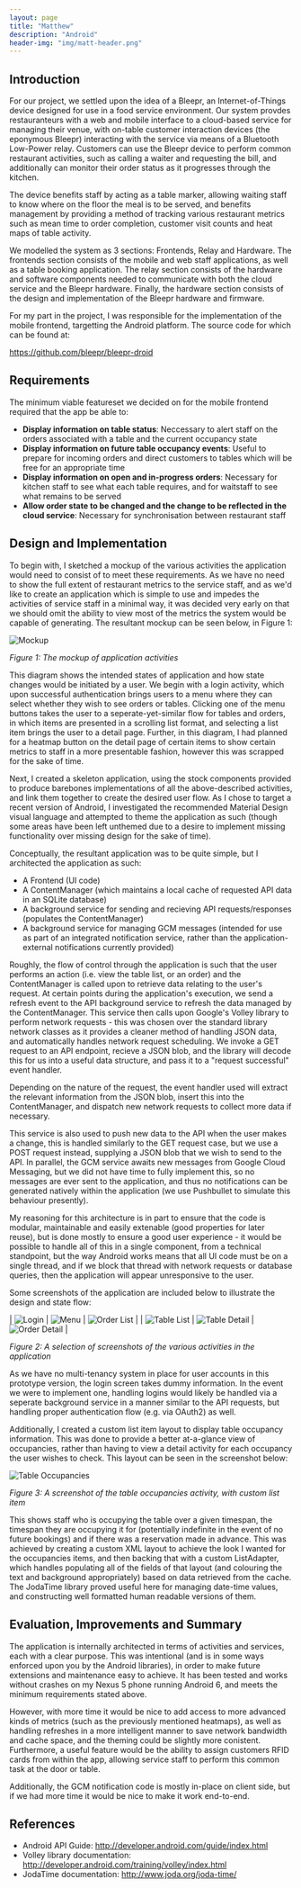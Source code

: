 ```yaml
---
layout: page
title: "Matthew"
description: "Android"
header-img: "img/matt-header.png"
---
```

## Introduction
For our project, we settled upon the idea of a Bleepr, an Internet-of-Things device designed for use in a food service environment.
Our system provdes restauranteurs with a web and mobile interface to a cloud-based service for managing their venue, with on-table
customer interaction devices (the eponymous Bleepr) interacting with the service via means of a Bluetooth Low-Power relay. Customers can 
use the Bleepr device to perform common restaurant activities, such as calling a waiter and requesting the bill, and  additionally can monitor
their order status as it progresses through the kitchen.

The device benefits staff by acting as a table marker, allowing waiting staff to know where on the floor the meal is to be served, and
benefits management by providing a method of tracking various restaurant metrics such as mean time to order completion, customer visit counts
and heat maps of table activity.

We modelled the system as 3 sections: Frontends, Relay and Hardware. The frontends section consists of the mobile and web staff applications,
as well as a table booking application. The relay section consists of the hardware and software components needed to communicate with both
the cloud service and the Bleepr hardware. Finally, the hardware section consists of the design and implementation of the Bleepr hardware and
firmware.

For my part in the project, I was responsible for the implementation of the mobile frontend, targetting the Android platform. The source
code for which can be found at:

<https://github.com/bleepr/bleepr-droid>

## Requirements
The minimum viable featureset we decided on for the mobile frontend required that the app be able to:

* **Display information on table status**: Neccessary to alert staff on the orders associated with a table and the current occupancy state
* **Display information on future table occupancy events**: Useful to prepare for incoming orders and direct customers to tables which will be free for an appropriate time
* **Display information on open and in-progress orders**: Necessary for kitchen staff to see what each table requires, and for waitstaff to see what remains to be served
* **Allow order state to be changed and the change to be reflected in the cloud service**: Necessary for synchronisation between restaurant staff

## Design and Implementation
To begin with, I sketched a mockup of the various activities the application would need to consist of to meet these requirements. As
we have no need to show the full extent of restaurant metrics to the service staff, and as we'd like to create an application which is
simple to use and impedes the activities of service staff in a minimal way, it was decided very early on that we should omit the ability
to view most of the metrics the system would be capable of generating. The resultant mockup can be seen below, in Figure 1:

![Mockup](/img/matthew/mockup.png)

*Figure 1: The mockup of application activities*

This diagram shows the intended states of application and how state changes would be initiated by a user. We begin with a login
activity, which upon successful authentication brings users to a menu where they can select whether they wish to see orders or tables.
Clicking one of the menu buttons takes the user to a seperate-yet-similar flow for tables and orders, in which items are presented in 
a scrolling list format, and selecting a list item brings the user to a detail page. Further, in this diagram, I had planned for a
heatmap button on the detail page of certain items to show certain metrics to staff in a more presentable fashion, however this was
scrapped for the sake of time.

Next, I created a skeleton application, using the stock components provided to produce barebones implementations of all the above-described
activities, and link them together to create the desired user flow. As I chose to target a recent version of Android, I investigated
the recommended Material Design visual language and attempted to theme the application as such (though some areas have been left unthemed
due to a desire to implement missing functionality over missing design for the sake of time).

Conceptually, the resultant application was to be quite simple, but I architected the application as such:

* A Frontend (UI code)
* A ContentManager (which maintains a local cache of requested API data in an SQLite database)
* A background service for sending and recieving API requests/responses (populates the ContentManager)
* A background service for managing GCM messages (intended for use as part of an integrated notification service, rather than the application-external notifications currently provided)

Roughly, the flow of control through the application is such that the user performs an action (i.e. view the table list, or an order) and
the ContentManager is called upon to retrieve data relating to the user's request. At certain points during the application's execution,
we send a refresh event to the API background service to refresh the data managed by the ContentManager. This service then calls upon
Google's Volley library to perform network requests - this was chosen over the standard library network classes as it provides a cleaner
method of handling JSON data, and automatically handles network request scheduling. We invoke a GET request to an API endpoint, recieve
a JSON blob, and the library will decode this for us into a useful data structure, and pass it to a "request successful" event handler.

Depending on the nature of the request, the event handler used will extract the relevant information from the JSON blob, insert this into
the ContentManager, and dispatch new network requests to collect more data if necessary.

This service is also used to push new data to the API when the user makes a change, this is handled similarly to the GET request case, but
we use a POST request instead, supplying a JSON blob that we wish to send to the API. In parallel, the GCM service awaits new messages from 
Google Cloud Messaging, but we did not have time to fully implement this, so no messages are ever sent to the application, and thus no
notifications can be generated natively within the application (we use Pushbullet to simulate this behaviour presently).

My reasoning for this architecture is in part to ensure that the code is modular, maintainable and easily extenable (good properties for later
reuse), but is done mostly to ensure a good user experience - it would be possible to handle all of this in a single component, from a 
technical standpoint, but the way Android works means that all UI code must be on a single thread, and if we block that thread with network
requests or database queries, then the application will appear unresponsive to the user.

Some screenshots of the application are included below to illustrate the design and state flow:

| ![Login](/img/matthew/login.png) | ![Menu](/img/matthew/menu.png) | ![Order List](/img/matthew/order-list.png) |
| ![Table List](/img/matthew/table-list.png) | ![Table Detail](/img/matthew/table-detail.png) | ![Order Detail](/img/matthew/order-detail.png)  |

*Figure 2: A selection of screenshots of the various activities in the application*

As we have no multi-tenancy system in place for user accounts in this prototype version, the login screen takes dummy information. In the
event we were to implement one, handling logins would likely be handled via a seperate background service in a manner similar to the API requests,
but handling proper authentication flow (e.g. via OAuth2) as well.

Additionally, I created a custom list item layout to display table occupancy information. This was done to provide a better at-a-glance view
of occupancies, rather than having to view a detail activity for each occupancy the user wishes to check. This layout can be seen in the
screenshot below:

![Table Occupancies](/img/matthew/table-occupancies.png)

*Figure 3: A screenshot of the table occupancies activity, with custom list item*

This shows staff who is occupying the table over a given timespan, the timespan they are occupying it for (potentially indefinite in the event
of no future bookings) and if there was a reservation made in advance. This was achieved by creating a custom XML layout to achieve the look
I wanted for the occupancies items, and then backing that with a custom ListAdapter, which handles populating all of the fields of that layout
(and colouring the text and background appropriately) based on data retrieved from the cache. The JodaTime library proved useful here for
managing date-time values, and constructing well formatted human readable versions of them.

## Evaluation, Improvements and Summary
The application is internally architected in terms of activities and services, each with a clear purpose. This was intentional (and is in some
ways enforced upon you by the Android libraries), in order to make future extensions and maintenance easy to achieve. It has been tested
and works without crashes on my Nexus 5 phone running Android 6, and meets the minimum requirements stated above.

However, with more time it would be nice to add access to more advanced kinds of metrics (such as the previously mentioned heatmaps), as well
as handling refreshes in a more intelligent manner to save network bandwidth and cache space, and the theming could be slightly more conistent.
Furthermore, a useful feature would be the ability to assign customers RFID cards from within the app, allowing service staff to perform this
common task at the door or table.

Additionally, the GCM notification code is mostly in-place on client side, but if we had more time it would be nice to make it work end-to-end.

## References

* Android API Guide: <http://developer.android.com/guide/index.html>
* Volley library documentation: <http://developer.android.com/training/volley/index.html>
* JodaTime documentation: <http://www.joda.org/joda-time/>